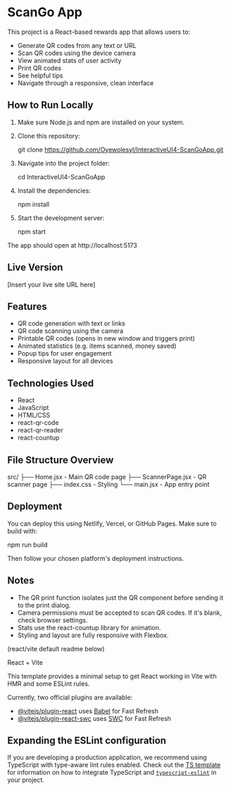 # ScanGo App

This project is a React-based rewards app that allows users to:

- Generate QR codes from any text or URL
- Scan QR codes using the device camera
- View animated stats of user activity
- Print QR codes
- See helpful tips
- Navigate through a responsive, clean interface

## How to Run Locally

1. Make sure Node.js and npm are installed on your system.
2. Clone this repository:

   git clone https://github.com/Oyewolesyl/InteractiveUI4-ScanGoApp.git

3. Navigate into the project folder:

   cd InteractiveUI4-ScanGoApp

4. Install the dependencies:

   npm install

5. Start the development server:

   npm start

The app should open at http://localhost:5173

## Live Version

[Insert your live site URL here]

## Features

- QR code generation with text or links
- QR code scanning using the camera
- Printable QR codes (opens in new window and triggers print)
- Animated statistics (e.g. items scanned, money saved)
- Popup tips for user engagement
- Responsive layout for all devices

## Technologies Used

- React
- JavaScript
- HTML/CSS
- react-qr-code
- react-qr-reader
- react-countup

## File Structure Overview

src/
├── Home.jsx - Main QR code page
├── ScannerPage.jsx - QR scanner page
├── index.css - Styling
└── main.jsx - App entry point

## Deployment

You can deploy this using Netlify, Vercel, or GitHub Pages. Make sure to build with:

   npm run build

Then follow your chosen platform's deployment instructions.

## Notes

- The QR print function isolates just the QR component before sending it to the print dialog.
- Camera permissions must be accepted to scan QR codes. If it's blank, check browser settings.
- Stats use the react-countup library for animation.
- Styling and layout are fully responsive with Flexbox.

(react/vite default readme below)

React + Vite

This template provides a minimal setup to get React working in Vite with HMR and some ESLint rules.

Currently, two official plugins are available:

- [@vitejs/plugin-react](https://github.com/vitejs/vite-plugin-react/blob/main/packages/plugin-react) uses [Babel](https://babeljs.io/) for Fast Refresh
- [@vitejs/plugin-react-swc](https://github.com/vitejs/vite-plugin-react/blob/main/packages/plugin-react-swc) uses [SWC](https://swc.rs/) for Fast Refresh

## Expanding the ESLint configuration

If you are developing a production application, we recommend using TypeScript with type-aware lint rules enabled. Check out the [TS template](https://github.com/vitejs/vite/tree/main/packages/create-vite/template-react-ts) for information on how to integrate TypeScript and [`typescript-eslint`](https://typescript-eslint.io) in your project.
